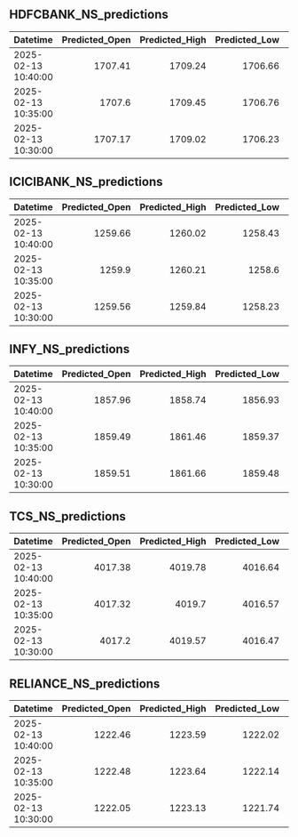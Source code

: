 ## HDFCBANK_NS_predictions
| Datetime            |   Predicted_Open |   Predicted_High |   Predicted_Low |   Predicted_Close |   Predicted_Volume |
|:--------------------|-----------------:|-----------------:|----------------:|------------------:|-------------------:|
| 2025-02-13 10:40:00 |          1707.41 |          1709.24 |         1706.66 |           1708.11 |            77055.3 |
| 2025-02-13 10:35:00 |          1707.6  |          1709.45 |         1706.76 |           1708.23 |            77898.4 |
| 2025-02-13 10:30:00 |          1707.17 |          1709.02 |         1706.23 |           1707.77 |            78421.7 |

## ICICIBANK_NS_predictions
| Datetime            |   Predicted_Open |   Predicted_High |   Predicted_Low |   Predicted_Close |   Predicted_Volume |
|:--------------------|-----------------:|-----------------:|----------------:|------------------:|-------------------:|
| 2025-02-13 10:40:00 |          1259.66 |          1260.02 |         1258.43 |           1260.33 |            83170.2 |
| 2025-02-13 10:35:00 |          1259.9  |          1260.21 |         1258.6  |           1260.57 |            91658.8 |
| 2025-02-13 10:30:00 |          1259.56 |          1259.84 |         1258.23 |           1260.25 |            97610.3 |

## INFY_NS_predictions
| Datetime            |   Predicted_Open |   Predicted_High |   Predicted_Low |   Predicted_Close |   Predicted_Volume |
|:--------------------|-----------------:|-----------------:|----------------:|------------------:|-------------------:|
| 2025-02-13 10:40:00 |          1857.96 |          1858.74 |         1856.93 |           1857.73 |            43290.6 |
| 2025-02-13 10:35:00 |          1859.49 |          1861.46 |         1859.37 |           1859.63 |            36992.7 |
| 2025-02-13 10:30:00 |          1859.51 |          1861.66 |         1859.48 |           1859.8  |            37284.4 |

## TCS_NS_predictions
| Datetime            |   Predicted_Open |   Predicted_High |   Predicted_Low |   Predicted_Close |   Predicted_Volume |
|:--------------------|-----------------:|-----------------:|----------------:|------------------:|-------------------:|
| 2025-02-13 10:40:00 |          4017.38 |          4019.78 |         4016.64 |           4019.33 |            21981.4 |
| 2025-02-13 10:35:00 |          4017.32 |          4019.7  |         4016.57 |           4019.29 |            21907   |
| 2025-02-13 10:30:00 |          4017.2  |          4019.57 |         4016.47 |           4019.19 |            21802.8 |

## RELIANCE_NS_predictions
| Datetime            |   Predicted_Open |   Predicted_High |   Predicted_Low |   Predicted_Close |   Predicted_Volume |
|:--------------------|-----------------:|-----------------:|----------------:|------------------:|-------------------:|
| 2025-02-13 10:40:00 |          1222.46 |          1223.59 |         1222.02 |           1222.69 |           102554   |
| 2025-02-13 10:35:00 |          1222.48 |          1223.64 |         1222.14 |           1222.67 |            97918.5 |
| 2025-02-13 10:30:00 |          1222.05 |          1223.13 |         1221.74 |           1222.22 |            93722.2 |

